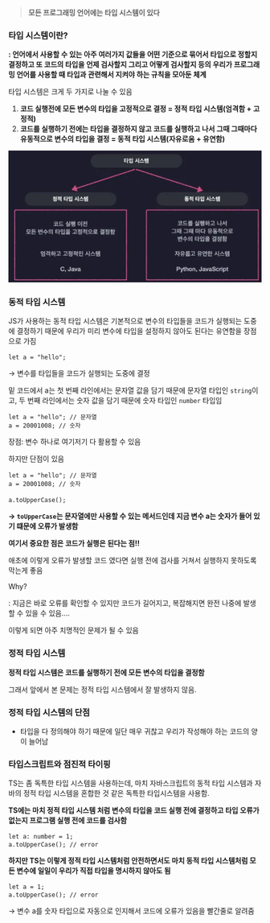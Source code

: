 > **모든 프로그래밍 언어에는 타입 시스템이 있다**
>

### 타입 시스템이란?

**: 언어에서 사용할 수 있는 아주 여러가지 값들을 어떤 기준으로 묶어서 타입으로 정할지 결정하고 또 코드의 타입을 언제 검사할지 그리고 어떻게 검사할지 등의 우리가 프로그래밍 언어를 사용할 때 타입과 관련해서 지켜야 하는 규칙을 모아둔 체계**

타입 시스템은 크게 두 가지로 나눌 수 있음

1. **코드 실행전에 모든 변수의 타입을 고정적으로 결정 = 정적 타입 시스템(엄격함 + 고정적)**
2. **코드를 실행하기 전에는 타입을 결정하지 않고 코드를 실행하고 나서 그때 그때마다 유동적으로 변수의 타입을 결정 = 동적 타입 시스템(자유로움 + 유연함)**

![img.png](../img/img.png)

### 동적 타입 시스템

JS가 사용하는 동적 타입 시스템은 기본적으로 변수의 타입들을 코드가 실행되는 도중에 결정하기 때문에 우리가 미리 변수에 타입을 설정하지 않아도 된다는 유연함을 장점으로 가짐

```tsx
let a = "hello";
```

→ 변수를 타입들을 코드가 실행되는 도중에 결정

밑 코드에서 a는 첫 번째 라인에서는 문자열 값을 담기 때문에 문자열 타입인 `string`이고, 두 번째 라인에서는 숫자 값을 담기 때문에 숫자 타입인 `number` 타입임

```tsx
let a = "hello"; // 문자열
a = 20001008; // 숫자
```

장점: 변수 하나로 여기저기 다 활용할 수 있음

하지만 단점이 있음

```tsx
let a = "hello"; // 문자열
a = 20001008; // 숫자

a.toUpperCase();
```

**→ `toUpperCase`는 문자열에만 사용할 수 있는 메서드인데 지금 변수 a는 숫자가 들어 있기 떄문에 오류가 발생함**

**여기서 중요한 점은 코드가 실행은 된다는 점!!**

애초에 이렇게 오류가 발생할 코드 였다면 실행 전에 검사를 거쳐서 실행하지 못하도록 막는게 좋음

Why?

: 지금은 바로 오류를 확인할 수 있지만 코드가 길어지고, 복잡해지면 완전 나중에 발생할 수 있을 수 있음….

이렇게 되면 아주 치명적인 문제가 될 수 있음

### 정적 타입 시스템

**정적 타입 시스템은 코드를 실행하기 전에 모든 변수의 타입을 결정함**

그래서 앞에서 본 문제는 정적 타입 시스템에서 잘 발생하지 않음.

### 정적 타입 시스템의 단점

- 타입을 다 정의해야 하기 때문에 일단 매우 귀찮고 우리가 작성해야 하는 코드의 양이 늘어남

### 타입스크립트와 점진적 타이핑

TS는 좀 독특한 타입 시스템을 사용하는데, 마치 자바스크립트의 동적 타입 시스템과 자바의 정적 타입 시스템을 혼합한 것 같은 독특한 타입시스템을 사용함.

**TS에는 마치 정적 타입 시스템 처럼 변수의 타입을 코드 실행 전에 결정하고 타입 오류가 없는지 프로그램 실행 전에 코드를 검사함**

```tsx
let a: number = 1;
a.toUpperCase(); // error
```

**하지만 TS는 이렇게 정적 타입 시스템처럼 안전하면서도 마치 동적 타입 시스템처럼 모든 변수에 일일이 우리가 직접 타입을 명시하지 않아도 됨**

```tsx
let a = 1;
a.toUpperCase(); // error
```

→ 변수 a를 숫자 타입으로 자동으로 인지해서 코드에 오류가 있음을 빨간줄로 알려줌

